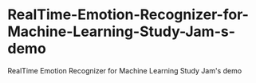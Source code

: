 # RealTime-Emotion-Recognizer-for-Machine-Learning-Study-Jam-s-demo
RealTime Emotion Recognizer for Machine Learning Study Jam's demo
